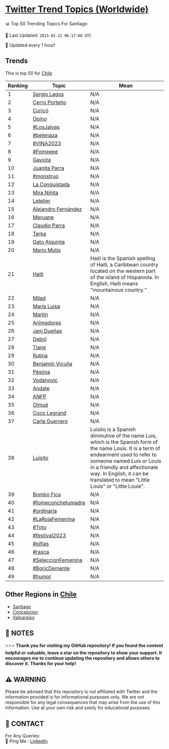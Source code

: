 [Twitter Trend Topics (Worldwide)](https://github.com/ErcinDedeoglu/Twitter-Trend-Topics)
==========


📊 Top 50 Trending Topics For Santiago

📆 Last Updated: `2023-02-22 06:17:08 UTC`

🔧 Updated every 1 hour!


## Trends

This is top 50 for [Chile](</Chile>)

| Ranking | Topic | Mean |
| ------- | ------------ | ------------ |
| 1 | [Sergio Lagos](http://twitter.com/search?q=Sergio+Lagos) | N/A |
| 2 | [Cerro Porteño](http://twitter.com/search?q=Cerro+Porte%c3%b1o) | N/A |
| 3 | [Curicó](http://twitter.com/search?q=Curic%c3%b3) | N/A |
| 4 | [Opino](http://twitter.com/search?q=Opino) | N/A |
| 5 | [#LosJaivas](http://twitter.com/search?q=%23LosJaivas) | N/A |
| 6 | [#belenaza](http://twitter.com/search?q=%23belenaza) | N/A |
| 7 | [#VINA2023](http://twitter.com/search?q=%23VINA2023) | N/A |
| 8 | [#Fomeeee](http://twitter.com/search?q=%23Fomeeee) | N/A |
| 9 | [Gaviota](http://twitter.com/search?q=Gaviota) | N/A |
| 10 | [Juanita Parra](http://twitter.com/search?q=Juanita+Parra) | N/A |
| 11 | [#monstruo](http://twitter.com/search?q=%23monstruo) | N/A |
| 12 | [La Conquistada](http://twitter.com/search?q=La+Conquistada) | N/A |
| 13 | [Mira Niñita](http://twitter.com/search?q=Mira+Ni%c3%b1ita) | N/A |
| 14 | [Letelier](http://twitter.com/search?q=Letelier) | N/A |
| 15 | [Alejandro Fernández](http://twitter.com/search?q=Alejandro+Fern%c3%a1ndez) | N/A |
| 16 | [Meruane](http://twitter.com/search?q=Meruane) | N/A |
| 17 | [Claudio Parra](http://twitter.com/search?q=Claudio+Parra) | N/A |
| 18 | [Tarka](http://twitter.com/search?q=Tarka) | N/A |
| 19 | [Gato Alquinta](http://twitter.com/search?q=Gato+Alquinta) | N/A |
| 20 | [Mario Mutis](http://twitter.com/search?q=Mario+Mutis) | N/A |
| 21 | [Haití](http://twitter.com/search?q=Hait%c3%ad) | Haití is the Spanish spelling of Haiti, a Caribbean country located on the western part of the island of Hispaniola. In English, Haiti means "mountainous country." |
| 22 | [Milad](http://twitter.com/search?q=Milad) | N/A |
| 23 | [María Luisa](http://twitter.com/search?q=Mar%c3%ada+Luisa) | N/A |
| 24 | [Martín](http://twitter.com/search?q=Mart%c3%adn) | N/A |
| 25 | [Animadores](http://twitter.com/search?q=Animadores) | N/A |
| 26 | [Jani Dueñas](http://twitter.com/search?q=Jani+Due%c3%b1as) | N/A |
| 27 | [Debió](http://twitter.com/search?q=Debi%c3%b3) | N/A |
| 28 | [Tiane](http://twitter.com/search?q=Tiane) | N/A |
| 29 | [Rutina](http://twitter.com/search?q=Rutina) | N/A |
| 30 | [Benjamín Vicuña](http://twitter.com/search?q=Benjam%c3%adn+Vicu%c3%b1a) | N/A |
| 31 | [Pésima](http://twitter.com/search?q=P%c3%a9sima) | N/A |
| 32 | [Vodanovic](http://twitter.com/search?q=Vodanovic) | N/A |
| 33 | [Andate](http://twitter.com/search?q=Andate) | N/A |
| 34 | [ANFP](http://twitter.com/search?q=ANFP) | N/A |
| 35 | [Olmué](http://twitter.com/search?q=Olmu%c3%a9) | N/A |
| 36 | [Coco Legrand](http://twitter.com/search?q=Coco+Legrand) | N/A |
| 37 | [Carla Guerrero](http://twitter.com/search?q=Carla+Guerrero) | N/A |
| 38 | [Luisito](http://twitter.com/search?q=Luisito) | Luisito is a Spanish diminutive of the name Luis, which is the Spanish form of the name Louis. It is a term of endearment used to refer to someone named Luis or Louis in a friendly and affectionate way. In English, it can be translated to mean "Little Louis" or "Little Louie". |
| 39 | [Bombo Fica](http://twitter.com/search?q=Bombo+Fica) | N/A |
| 40 | [#fomeconchetumadre](http://twitter.com/search?q=%23fomeconchetumadre) | N/A |
| 41 | [#ordinaria](http://twitter.com/search?q=%23ordinaria) | N/A |
| 42 | [#LaRojaFemenina](http://twitter.com/search?q=%23LaRojaFemenina) | N/A |
| 43 | [#Toto](http://twitter.com/search?q=%23Toto) | N/A |
| 44 | [#festival2023](http://twitter.com/search?q=%23festival2023) | N/A |
| 45 | [#pifias](http://twitter.com/search?q=%23pifias) | N/A |
| 46 | [#rasca](http://twitter.com/search?q=%23rasca) | N/A |
| 47 | [#SeleccionFemenina](http://twitter.com/search?q=%23SeleccionFemenina) | N/A |
| 48 | [#BoricDemente](http://twitter.com/search?q=%23BoricDemente) | N/A |
| 49 | [#humor](http://twitter.com/search?q=%23humor) | N/A |



## Other Regions in [Chile](</Chile>)

* [Santiago](</Chile/Santiago.md>)
* [Concepcion](</Chile/Concepcion.md>)
* [Valparaiso](</Chile/Valparaiso.md>)



## 📝 NOTES

⭐⭐⭐ **Thank you for visiting my GitHub repository! If you found the content helpful or valuable, leave a star on the repository to show your support. It encourages me to continue updating the repository and allows others to discover it. Thanks for your help!**


## ⚠️ WARNING

Please be advised that this repository is not affiliated with Twitter and the information provided is for informational purposes only. We are not responsible for any legal consequences that may arise from the use of this information. Use at your own risk and solely for educational purposes.


## 📨 CONTACT

 For Any Queries:  
            🏓 Ping Me : [LinkedIn](https://www.linkedin.com/in/ercindedeoglu/)
